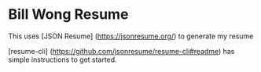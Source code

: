 # Bill Wong Resume

This uses [JSON Resume] (https://jsonresume.org/) to generate my resume

[resume-cli] (https://github.com/jsonresume/resume-cli#readme) has simple instructions to get started.
